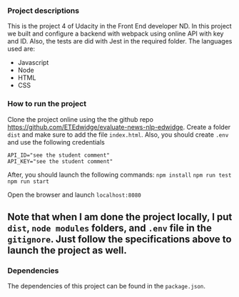 ### Project descriptions
This is the project 4 of Udacity in the Front End developer ND. In this project we built and configure a backend with webpack using online API with key and ID. Also, the tests are did with Jest in the required folder. The languages used are:

- Javascript
- Node 
- HTML
- CSS


### How to run the project
Clone the project online using the the github repo https://github.com/ETEdwidge/evaluate-news-nlp-edwidge. Create  a folder `dist` and make sure to add the file `index.html`. Also, you should create `.env` and use the following credentials

```
API_ID="see the student comment"
API_KEY="see the student comment"
```

After, you should launch the following commands:
 `npm install`
 `npm run test`
 `npm run start`

 Open the browser and launch `localhost:8080`

 Note that when I am done the project locally, I put `dist`, `node modules` folders, and `.env` file in the `gitignore`. Just follow the specifications above to launch the project as well.
-
### Dependencies
The dependencies of this project can be found in the `package.json`.